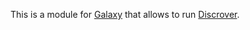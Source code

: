 This is a module for [Galaxy](https://usegalaxy.org/) that allows to run [Discrover](https://github.com/maaskola/discrover).
